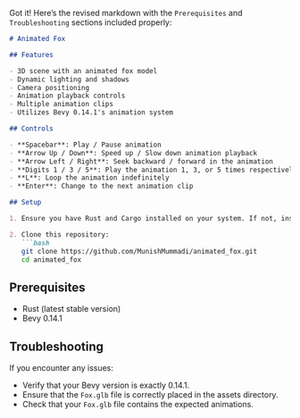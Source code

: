 Got it! Here’s the revised markdown with the `Prerequisites` and `Troubleshooting` sections included properly:

```markdown
# Animated Fox

## Features

- 3D scene with an animated fox model
- Dynamic lighting and shadows
- Camera positioning
- Animation playback controls
- Multiple animation clips
- Utilizes Bevy 0.14.1's animation system

## Controls

- **Spacebar**: Play / Pause animation
- **Arrow Up / Down**: Speed up / Slow down animation playback
- **Arrow Left / Right**: Seek backward / forward in the animation
- **Digits 1 / 3 / 5**: Play the animation 1, 3, or 5 times respectively
- **L**: Loop the animation indefinitely
- **Enter**: Change to the next animation clip

## Setup

1. Ensure you have Rust and Cargo installed on your system. If not, install them from [https://www.rust-lang.org/](https://www.rust-lang.org/).

2. Clone this repository:
   ```bash
   git clone https://github.com/MunishMummadi/animated_fox.git
   cd animated_fox
   ```

## Prerequisites

- Rust (latest stable version)
- Bevy 0.14.1

## Troubleshooting

If you encounter any issues:

- Verify that your Bevy version is exactly 0.14.1.
- Ensure that the `Fox.glb` file is correctly placed in the assets directory.
- Check that your `Fox.glb` file contains the expected animations.
```